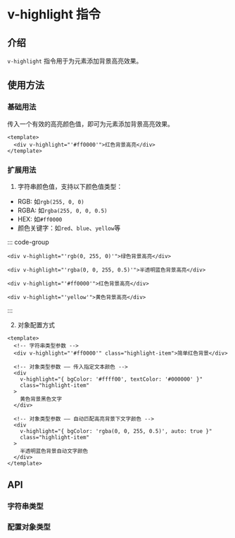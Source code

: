 # v-highlight 指令

## 介绍

`v-highlight` 指令用于为元素添加背景高亮效果。

## 使用方法

### 基础用法

传入一个有效的高亮颜色值，即可为元素添加背景高亮效果。

```vue
<template>
  <div v-highlight="'#ff0000'">红色背景高亮</div>
</template>
```

### 扩展用法

1. 字符串颜色值，支持以下颜色值类型：

- RGB: 如`rgb(255, 0, 0)`
- RGBA: 如`rgba(255, 0, 0, 0.5)`
- HEX: 如`#ff0000`
- 颜色关键字：如`red`、`blue`、`yellow`等

::: code-group

```vue [RGB]
<div v-highlight="'rgb(0, 255, 0)'">绿色背景高亮</div>
```

```vue [RGBA]
<div v-highlight="'rgba(0, 0, 255, 0.5)'">半透明蓝色背景高亮</div>
```

```vue [HEX]
<div v-highlight="'#ff0000'">红色背景高亮</div>
```

```vue [Color Keyword]
<div v-highlight="'yellow'">黄色背景高亮</div>
```

:::

2. 对象配置方式

```vue
<template>
  <!-- 字符串类型参数 -->
  <div v-highlight="'#ff0000'" class="highlight-item">简单红色背景</div>

  <!-- 对象类型参数 —— 传入指定文本颜色 -->
  <div
    v-highlight="{ bgColor: '#ffff00', textColor: '#000000' }"
    class="highlight-item"
  >
    黄色背景黑色文字
  </div>

  <!-- 对象类型参数 —— 自动匹配高亮背景下文字颜色 -->
  <div
    v-highlight="{ bgColor: 'rgba(0, 0, 255, 0.5)', auto: true }"
    class="highlight-item"
  >
    半透明蓝色背景自动文字颜色
  </div>
</template>
```

<HightlightDemo/>

## API

### 字符串类型

<ApiTable :data="directiveData" />

### 配置对象类型

<ApiTable :data="optionsData" />

<script setup>
import HightlightDemo from '../.vitepress/components/vHighlight/HighlightDemo.vue';
import ApiTable from '../.vitepress/components/ApiTable.vue';

const directiveData = [{
  name: 'value',
  description: '高亮配置，一个有效的颜色指：rgb、rgba、hex、color关键字',
  type: 'string',
  required: true
}];

const optionsData = [{
  name: 'bgColor',
  description: '高亮的背景颜色',
  type: 'string',
  required: true
}, {
  name: 'textColor',
  description: '高亮时的文字颜色',
  type: 'string',
  required: false
}, {
  name: 'auto',
  description: '是否自动计算文字颜色，若开启则textColor将被忽略',
  type: 'boolean',
  required: false,
  default: 'false'
}];
</script>
